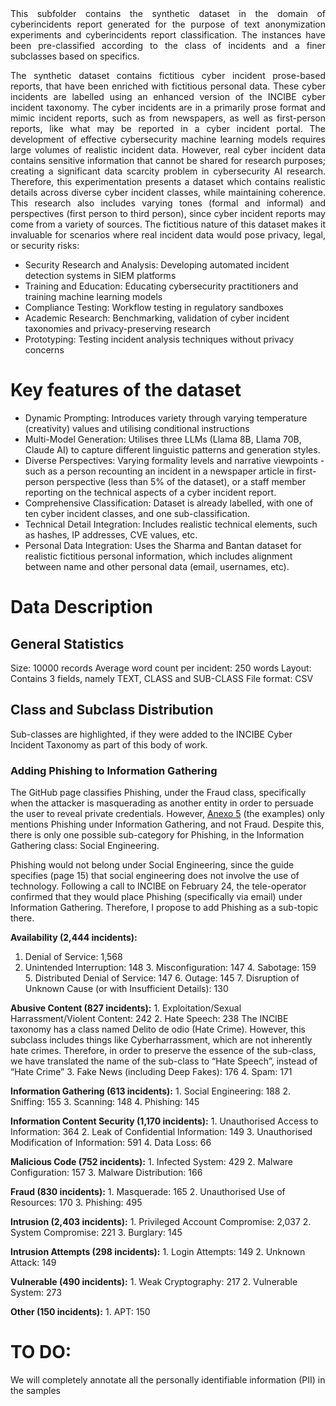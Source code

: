 <div align="justify">This subfolder contains the synthetic dataset in the domain of cyberincidents report generated for the purpose of text anonymization experiments and cyberincidents report classification. The instances have been pre-classified according to the class of incidents and a finer subclasses based on specifics.

The synthetic dataset contains fictitious cyber incident prose-based reports, that have been enriched with fictitious personal data. These cyber incidents are labelled using an enhanced version of the INCIBE cyber incident taxonomy. The cyber incidents are in a primarily prose format and mimic incident reports, such as from newspapers, as well as first-person reports, like what may be reported in a cyber incident portal.
The development of effective cybersecurity machine learning models requires large volumes of realistic incident data. However, real cyber incident data contains sensitive information that cannot be shared for research purposes; creating a significant data scarcity problem in cybersecurity AI research. Therefore, this experimentation presents a dataset which contains realistic details across diverse cyber incident classes, while maintaining coherence. This research also includes varying tones (formal and informal) and perspectives (first person to third person), since cyber incident reports may come from a variety of sources. 
The fictitious nature of this dataset makes it invaluable for scenarios where real incident data would pose privacy, legal, or security risks:</div>
- Security Research and Analysis: Developing automated incident detection systems in SIEM platforms
- Training and Education: Educating cybersecurity practitioners and training machine learning models
- Compliance Testing: Workflow testing in regulatory sandboxes
- Academic Research: Benchmarking, validation of cyber incident taxonomies and privacy-preserving research
- Prototyping: Testing incident analysis techniques without privacy concerns
  
# Key features of the dataset
- Dynamic Prompting: Introduces variety through varying temperature (creativity) values and utilising conditional instructions
- Multi-Model Generation: Utilises three LLMs (Llama 8B, Llama 70B, Claude AI)  to capture different linguistic patterns and generation styles.
- Diverse Perspectives: Varying formality levels and narrative viewpoints - such as a person recounting an incident in a newspaper article in first-person perspective (less than 5% of the dataset), or a staff member reporting on the technical aspects of a cyber incident report.
- Comprehensive Classification: Dataset is already labelled, with one of ten cyber incident classes, and one sub-classification.
- Technical Detail Integration: Includes realistic technical elements, such as hashes, IP addresses, CVE values, etc.
- Personal Data Integration: Uses the Sharma and Bantan dataset for realistic fictitious personal information, which includes alignment between name and other personal data (email, usernames, etc).


# Data Description
## General Statistics
Size: 10000 records
Average word count per incident: 250 words
Layout: Contains 3 fields, namely TEXT, CLASS and SUB-CLASS
File format: CSV

## Class and Subclass Distribution 
Sub-classes are highlighted, if they were added to the INCIBE Cyber Incident Taxonomy as part of this body of work.

### Adding Phishing to Information Gathering
The GitHub page classifies Phishing, under the Fraud class, specifically when the attacker is masquerading as another entity in order to persuade the user to reveal private credentials.  However, [Anexo 5](https://www.incibe.es/sites/default/files/contenidos/guias/doc/guia_nacional_notificacion_gestion_ciberincidentes.pdf) (the examples) only mentions Phishing under Information Gathering, and not Fraud. Despite this, there is only one possible sub-category for Phishing, in the  Information Gathering class: Social Engineering. 

Phishing would not belong under Social Engineering, since the guide specifies  (page 15) that social engineering does not involve the use of technology. Following a call to INCIBE on February 24, the tele-operator confirmed that they would place Phishing  (specifically via email) under Information Gathering. Therefore, I propose to add Phishing as a sub-topic there. 

**Availability (2,444 incidents):**
1. Denial of Service: 1,568
2. Unintended Interruption: 148
    3. Misconfiguration: 147
    4. Sabotage: 159
    5. Distributed Denial of Service: 147 
    6. Outage: 145
    7. Disruption of Unknown Cause (or with Insufficient Details): 130

**Abusive Content (827 incidents):**
    1. Exploitation/Sexual Harrassment/Violent Content: 242 
    2. Hate Speech: 238
The INCIBE taxonomy has a class named Delito de odio (Hate Crime). However,  this subclass includes things like Cyberharrassment,  which are not inherently hate crimes. Therefore, in order to preserve the essence of the sub-class, we have translated the name of the sub-class to “Hate Speech”, instead of “Hate Crime”
    3. Fake News (including Deep Fakes): 176
    4. Spam: 171

**Information Gathering (613 incidents):**
    1. Social Engineering: 188
    2. Sniffing: 155
    3. Scanning: 148
    4. Phishing: 145

**Information Content Security (1,170 incidents):**
    1. Unauthorised Access to Information: 364
    2. Leak of Confidential Information: 149
    3. Unauthorised Modification of Information: 591
    4. Data Loss: 66

**Malicious Code (752 incidents):**
    1. Infected System: 429
    2. Malware Configuration: 157
    3. Malware Distribution: 166

**Fraud (830 incidents):**
    1. Masquerade: 165
    2. Unauthorised Use of Resources: 170
    3. Phishing: 495

**Intrusion (2,403 incidents):**
    1. Privileged Account Compromise: 2,037
    2. System Compromise: 221
    3. Burglary: 145 

**Intrusion Attempts (298 incidents):**
    1. Login Attempts: 149 
    2. Unknown Attack: 149 

**Vulnerable (490 incidents):**
    1. Weak Cryptography: 217 
    2. Vulnerable System: 273 

**Other (150 incidents):**
    1. APT: 150 

# TO DO:
We will completely annotate all the personally identifiable information (PII) in the samples
